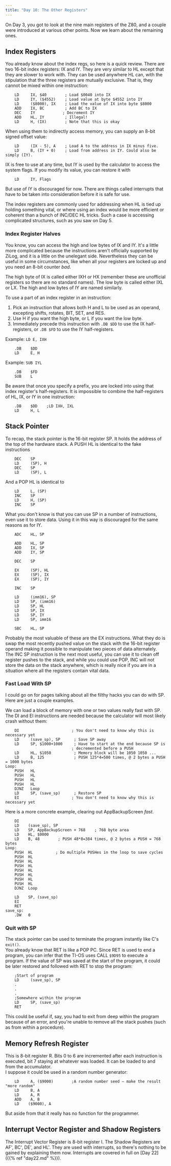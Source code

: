 ```yaml
---
title: "Day 10: The Other Registers"
---
```

On Day 3, you got to look at the nine main registers of the Z80, and a
couple were introduced at various other points. Now we learn about the
remaining ones.

## Index Registers

You already know about the index regs, so here is a quick review. There
are two 16-bit index registers: IX and IY. They are very similar to HL
except that they are slower to work with. They can be used anywhere HL
can, with the stipulation that the three registers are mutually
exclusive. That is, they cannot be mixed within one instruction:

        LD     IX, $40        ; Load $0040 into IX
        LD     IY, ($4552)    ; Load value at byte $4552 into IY
        LD     ($8000), IX    ; Load the value of IX into byte $8000
        ADD    IX, BC         ; Add BC to IX
        DEC    IY            ; Decrement IY
        ADD    HL, IY         ; Illegal!
        LD     H, (IX)        ; Note that this is okay

When using them to indirectly access memory, you can supply an 8-bit
signed offset value:

        LD     (IX - 5), A    ; Load A to the address in IX minus five.
        LD     B, (IY + 0)    ; Load from address in IY. Could also be simply (IY).

IX is free to use at any time, but IY is used by the calculator to
access the system flags. If you modify its value, you can restore it
with

        LD     IY, Flags

But use of IY is discouraged for now. There are things called interrupts
that have to be taken into consideration before it is safe for use.

The index registers are commonly used for addressing when HL is tied up
holding something vital, or where using an index would be more efficient
or coherent than a bunch of INC/DEC HL tricks. Such a case is accessing
complicated structures, such as you saw on Day 5.

### Index Register Halves

You know, you can access the high and low bytes of IX and IY. It's a
little more complicated because the instructions aren't officially
supported by ZiLog, and it is a little on the unelegant side.
Nevertheless they can be useful in some circumstances, like when all
your registers are locked up and you need an 8-bit counter *bad*.

The high byte of IX is called either IXH or HX (remember these are
unofficial registers so there are no standard names). The low byte is
called either IXL or LX. The high and low bytes of IY are named
similarly.

To use a part of an index register in an instruction:

1.  Pick an instruction that allows both H and L to be used as an
    operand, excepting shifts, rotates, BIT, SET, and RES.
2.  Use H if you want the high byte, or L if you want the low byte.
3.  Immediately precede this instruction with `.DB $DD` to use the IX
    half-registers, or `.DB $FD` to use the IY half-registers.

Example: `LD E, IXH`

        .DB    $DD
        LD     E, H

Example: `SUB IYL`

        .DB    $FD
        SUB    L

Be aware that once you specify a prefix, you are locked into using that
index register's half-registers. It is impossible to combine the
half-registers of HL, IX, or IY in one instruction:

        .DB    $DD    ;LD IXH, IXL
        LD     H, L

## Stack Pointer

To recap, the stack pointer is the 16-bit register SP. It holds the
address of the top of the hardware stack. A PUSH HL is identical to the
fake instructions

        DEC    SP
        LD     (SP), H
        DEC    SP
        LD     (SP), L

And a POP HL is identical to

        LD     L, (SP)
        INC    SP
        LD     H, (SP)
        INC    SP

What you don't know is that you can use SP in a number of instructions,
even use it to store data. Using it in this way is discouraged for the
same reasons as for IY.

        ADC    HL, SP

        ADD    HL, SP
        ADD    IX, SP
        ADD    IY, SP

        DEC    SP

        EX     (SP), HL
        EX     (SP), IX
        EX     (SP), IY

        INC    SP

        LD     (imm16), SP
        LD     SP, (imm16)
        LD     SP, HL
        LD     SP, IX
        LD     SP, IY
        LD     SP, imm16

        SBC    HL, SP

Probably the most valuable of these are the EX instructions. What they
do is swap the most recently pushed value on the stack with the 16-bit
register operand making it possible to manipulate two pieces of data
alternately.\
 The INC SP instruction is the next most useful, you can use it to clean
off register pushes to the stack, and while you could use POP, INC will
not store the data on the stack anywhere, which is really nice if you
are in a situation where all the registers contain vital data.

### Fast Load With SP

I could go on for pages talking about all the filthy hacks you can do
with SP. Here are just a couple examples.

We can load a block of memory with one or two values really fast with
SP. The DI and EI instructions are needed because the calculator will
most likely crash without them:

        DI                       ; You don't need to know why this is necessary yet
        LD     (save_sp), SP      ; Save SP away
        LD     SP, $1000+1000     ; Have to start at the end because SP is    
                                 ; decremented before a PUSH
        LD     HL, $1050          ; Memory block will be 1050 1050 ...
        LD     B, 125             ; PUSH 125*4=500 times, @ 2 bytes a PUSH = 1000 bytes
    Loop:
        PUSH   HL
        PUSH   HL
        PUSH   HL
        PUSH   HL
        DJNZ   Loop
        LD     SP, (save_sp)      ; Restore SP
        EI                       ; You don't need to know why this is necessary yet

Here is a more concrete example, clearing out AppBackupScreen *fast*.

        DI
        LD    (save_sp), SP
        LD    SP, AppBackupScreen + 768    ; 768 byte area
        LD    HL, $0000
        LD    B, 48        ; PUSH 48*8=384 times, @ 2 bytes a PUSH = 768 bytes
    Loop:
        PUSH  HL          ; Do multiple PUSHes in the loop to save cycles
        PUSH  HL
        PUSH  HL
        PUSH  HL
        PUSH  HL
        PUSH  HL
        PUSH  HL
        PUSH  HL
        DJNZ  Loop

        LD    SP, (save_sp)
        EI
        RET
    save_sp:
        .DW   0

### Quit with SP
The stack pointer can be used to terminate the program instantly like
C's `exit()`.\
You already know that RET is like a POP PC. Since RET is used to end a
program, you can infer that the TI-OS uses CALL `$9D95` to execute a
program. If the value of SP was saved at the start of the program, it
could be later restored and followed with RET to stop the program:

        ;Start of program
        LD     (save_sp), SP
        .
        .
        .
        ;Somewhere within the program
        LD     SP, (save_sp)
        RET

This could be useful if, say, you had to exit from deep within the
program because of an error, and you're unable to remove all the stack
pushes (such as from within a procedure).

## Memory Refresh Register

This is 8-bit register R. Bits 0 to 6 are incremented after each
instruction is executed, bit 7 staying at whatever was loaded. It can be
loaded to and from the accumulator.\
 I suppose it could be used in a random number generator:

        LD     A, ($9000)        ;A random number seed — make the result "more random"
        LD     B, A
        LD     A, R
        ADD    A, B
        LD    ($9000), A

But aside from that it really has no function for the programmer.

## Interrupt Vector Register and Shadow Registers

The Interrupt Vector Register is 8-bit register I. The Shadow Registers
are AF', BC', DE', and HL'. They are used with interrupts, so there's
nothing to be gained by explaining them now. Interrupts are covered in
full on [Day 22]({{% ref "day22.md" %}}).

